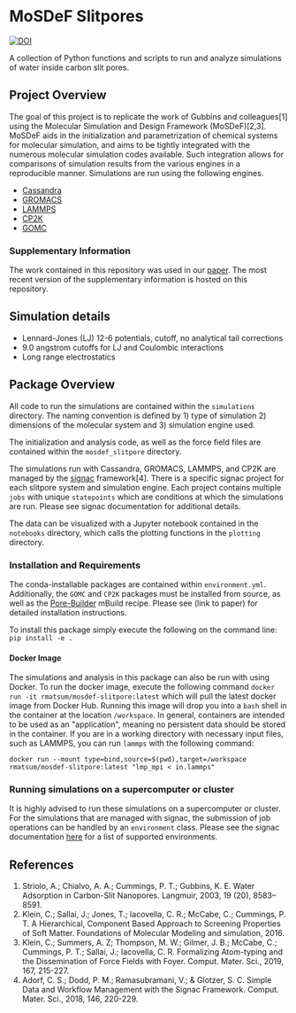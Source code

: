 # MoSDeF Slitpores
[![DOI](https://zenodo.org/badge/274940268.svg)](https://zenodo.org/badge/latestdoi/274940268)

A collection of Python functions and scripts to run and analyze simulations of water inside carbon slit pores.

## Project Overview
The goal of this project is to replicate the work of Gubbins and colleagues[1] using the Molecular Simulation and Design Framework (MoSDeF)[2,3].  MoSDeF aids in the initialization and parametrization of chemical systems for molecular simulation, and aims to be tightly integrated with the numerous molecular simulation codes available.  Such integration allows for comparisons of simulation results from the various engines in a reproducible manner.  Simulations are run using the following engines.
- [Cassandra](https://cassandra.nd.edu)
- [GROMACS](http://www.gromacs.org)
- [LAMMPS](https://lammps.sandia.gov)
- [CP2K](https://www.cp2k.org)
- [GOMC](http://gomc.eng.wayne.edu)

### Supplementary Information
The work contained in this repository was used in our [paper](https://www.authorea.com/users/311036/articles/496195-open-source-molecular-modeling-software-in-chemical-engineering-focusing-on-the-molecular-simulation-design-framework?commit=bed95fe98da6c2ed7360a8ef4442e0b35ed82b63).
The most recent version of the supplementary information is hosted on this repository.

## Simulation details
* Lennard-Jones (LJ) 12-6 potentials, cutoff, no analytical tail corrections
* 9.0 angstrom cutoffs for LJ and Coulombic interactions
* Long range electrostatics 

## Package Overview
All code to run the simulations are contained within the `simulations` directory.
The naming convention is defined by 1) type of simulation 2) dimensions of the
molecular system and 3) simulation engine used.

The initialization and analysis code, as well as the force field files are
contained within the `mosdef_slitpore` directory.

The simulations run with Cassandra, GROMACS, LAMMPS, and CP2K are managed by the [signac](https://signac.io) framework[4].  There is a specific signac project for each slitpore system and simulation engine.  Each project contains multiple `jobs` with unique `statepoints` which are conditions at which the simulations are run.  Please see signac documentation for additional details.

The data can be visualized with a Jupyter notebook contained in the `notebooks` directory, which calls the plotting functions in the `plotting` directory.

### Installation and Requirements
The conda-installable packages are contained within `environment.yml`.
Additionally, the `GOMC` and `CP2K` packages must be installed from source, as
well as the [Pore-Builder](https://github.com/rmatsum836/Pore-Builder) mBuild
recipe. Please see (link to paper) for detailed installation instructions.

To install this package simply execute the following on the command line: `pip install -e .`

#### Docker Image
The simulations and analysis in this package can also be run with using Docker.  To run the docker image, execute the following command `docker run -it rmatsum/mosdef-slitpore:latest` which will pull the latest docker image from Docker Hub.  Running this image will drop you into a `bash` shell in the container at the location `/workspace`.  In general, containers are intended to be used as an "application", meaning no persistent data should be stored in the container.  If you are in a working directory with necessary input files, such as LAMMPS, you can run `lammps` with the following command:
```
docker run --mount type=bind,source=$(pwd),target=/workspace rmatsum/mosdef-slitpore:latest "lmp_mpi < in.lammps"
```

### Running simulations on a supercomputer or cluster
It is highly advised to run these simulations on a supercomputer or cluster.  For the simulations that
are managed with signac, the submission of job operations can be handled by an
`environment` class.  Please see the signac documentation
[here](https://docs.signac.io/projects/flow/en/latest/supported_environments.html) for a list of
supported environments.

## References
1. Striolo, A.; Chialvo, A. A.; Cummings, P. T.; Gubbins, K. E. Water Adsorption in Carbon-Slit Nanopores. Langmuir, 2003, 19 (20), 8583–8591.
2. Klein, C.; Sallai, J.; Jones, T.; Iacovella, C. R.; McCabe, C.; Cummings, P. T. A Hierarchical, Component Based Approach to Screening Properties of Soft Matter. Foundations of Molecular Modeling and simulation, 2016.
3. Klein, C.; Summers, A. Z; Thompson, M. W.; Gilmer, J. B.; McCabe, C.; Cummings, P. T.; Sallai, J.; Iacovella, C. R. Formalizing Atom-typing and the Dissemination of Force Fields with Foyer. Comput. Mater. Sci., 2019, 167, 215-227.
4. Adorf, C. S.; Dodd, P. M.; Ramasubramani, V.; & Glotzer, S. C. Simple Data and Workflow Management with the Signac Framework. Comput. Mater. Sci., 2018, 146, 220-229.
